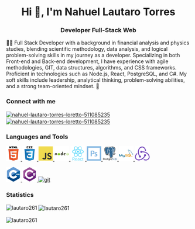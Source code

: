 <h1 align="center">Hi 👋, I'm Nahuel Lautaro Torres</h1>
<h3 align="center">Developer Full-Stack Web</h3>

👨‍💻 Full Stack Developer with a background in financial analysis and physics studies, blending scientific methodology, data analysis, and logical problem-solving skills in my journey as a developer. Specializing in both Front-end and Back-end development, I have experience with agile methodologies, GIT, data structures, algorithms, and CSS frameworks. Proficient in technologies such as Node.js, React, PostgreSQL, and C#. My soft skills include leadership, analytical thinking, problem-solving abilities, and a strong team-oriented mindset. 🚀

<h3 align="left">Connect with me</h3>
<p align="left">
<a href="https://linkedin.com/in/nahuel-lautaro-torres-loretto-511085235" target="blank"><img align="center" src="https://raw.githubusercontent.com/rahuldkjain/github-profile-readme-generator/master/src/images/icons/Social/linked-in-alt.svg" alt="nahuel-lautaro-torres-loretto-511085235" height="30" width="40" /></a> <a href="mailto:nahueltorrestec@gmail.com" target="blank"><img align="center" src="https://res.cloudinary.com/dmusnfifn/image/upload/v1697686961/portafolio/logos/n0vkbugl5nsdal01uh78.png" alt="nahuel-lautaro-torres-loretto-511085235" height="25" width="30" /></a>
</p>



<h3 align="left">Languages and Tools</h3>
<p align="left"> <a href="https://www.w3.org/html/" target="_blank" rel="noreferrer"> <img src="https://raw.githubusercontent.com/devicons/devicon/master/icons/html5/html5-original-wordmark.svg" alt="html5" width="40" height="40"/> </a> <a href="https://www.w3schools.com/css/" target="_blank" rel="noreferrer"> <img src="https://raw.githubusercontent.com/devicons/devicon/master/icons/css3/css3-original-wordmark.svg" alt="css3" width="40" height="40"/> </a> <a href="https://developer.mozilla.org/en-US/docs/Web/JavaScript" target="_blank" rel="noreferrer"> <img src="https://raw.githubusercontent.com/devicons/devicon/master/icons/javascript/javascript-original.svg" alt="javascript" width="40" height="40"/> </a> <a href="https://nodejs.org" target="_blank" rel="noreferrer"> <img src="https://raw.githubusercontent.com/devicons/devicon/master/icons/nodejs/nodejs-original-wordmark.svg" alt="nodejs" width="40" height="40"/> </a> <a href="https://reactjs.org/" target="_blank" rel="noreferrer"> <img src="https://raw.githubusercontent.com/devicons/devicon/master/icons/react/react-original-wordmark.svg" alt="react" width="40" height="40"/> </a> <a href="https://www.photoshop.com/en" target="_blank" rel="noreferrer"> <img src="https://raw.githubusercontent.com/devicons/devicon/master/icons/photoshop/photoshop-line.svg" alt="photoshop" width="40" height="40"/> </a> <a href="https://www.postgresql.org" target="_blank" rel="noreferrer"> <img src="https://raw.githubusercontent.com/devicons/devicon/master/icons/postgresql/postgresql-original-wordmark.svg" alt="postgresql" width="40" height="40"/> </a> <a href="https://www.mysql.com/" target="_blank" rel="noreferrer"> <img src="https://raw.githubusercontent.com/devicons/devicon/master/icons/mysql/mysql-original-wordmark.svg" alt="mysql" width="40" height="40"/> </a> <a href="https://redux.js.org" target="_blank" rel="noreferrer"> <img src="https://raw.githubusercontent.com/devicons/devicon/master/icons/redux/redux-original.svg" alt="redux" width="40" height="40"/> </a> </p><a href="https://www.w3schools.com/cpp/" target="_blank" rel="noreferrer"> <img src="https://raw.githubusercontent.com/devicons/devicon/master/icons/cplusplus/cplusplus-original.svg" alt="cplusplus" width="40" height="40"/> </a> <a href="https://www.w3schools.com/cs/" target="_blank" rel="noreferrer"> <img src="https://raw.githubusercontent.com/devicons/devicon/master/icons/csharp/csharp-original.svg" alt="csharp" width="40" height="40"/> </a> <a href="https://git-scm.com/" target="_blank" rel="noreferrer"> <img src="https://www.vectorlogo.zone/logos/git-scm/git-scm-icon.svg" alt="git" width="40" height="40"/> </a>


<h3 align="left">Statistics</h3>
<p><img align="left" src="https://github-readme-stats.vercel.app/api/top-langs?username=lautaro261&show_icons=true&locale=en&layout=compact&theme=radical" alt="lautaro261" /></p>

<p>&nbsp;<img align="center" src="https://github-readme-stats.vercel.app/api?username=lautaro261&show_icons=true&locale=en&theme=radical" alt="lautaro261" /></p>

<p><img align="center" src="https://github-readme-streak-stats.herokuapp.com/?user=lautaro261&theme=radical" alt="lautaro261" /></p>

